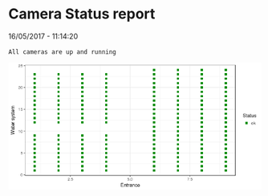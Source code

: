 Camera Status report
================
16/05/2017 - 11:14:20

    All cameras are up and running

![](camreport_files/figure-markdown_github/unnamed-chunk-2-1.png)
